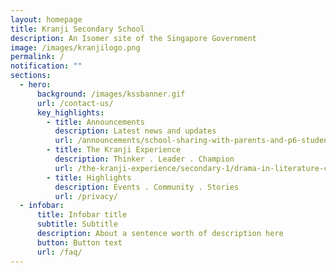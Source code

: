 ```yaml
---
layout: homepage
title: Kranji Secondary School
description: An Isomer site of the Singapore Government
image: /images/kranjilogo.png
permalink: /
notification: ""
sections:
  - hero:
      background: /images/kssbanner.gif
      url: /contact-us/
      key_highlights:
        - title: Announcements
          description: Latest news and updates
          url: /announcements/school-sharing-with-parents-and-p6-students/
        - title: The Kranji Experience
          description: Thinker . Leader . Champion
          url: /the-kranji-experience/secondary-1/drama-in-literature-curriculum/
        - title: Highlights
          description: Events . Community . Stories
          url: /privacy/
  - infobar:
      title: Infobar title
      subtitle: Subtitle
      description: About a sentence worth of description here
      button: Button text
      url: /faq/
---
```



